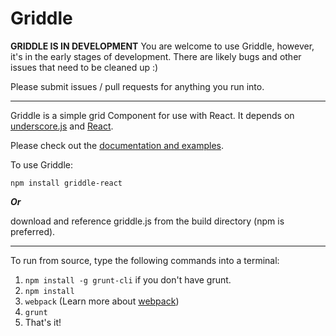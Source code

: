Griddle
=======


**GRIDDLE IS IN DEVELOPMENT**
You are welcome to use Griddle, however, it's in the early stages of development. There are likely bugs and other issues that need to be cleaned up :)

Please submit issues / pull requests for anything you run into. 

----------

Griddle is a simple grid Component for use with React. It depends on [underscore.js](http://underscorejs.org/) and [React](http://facebook.github.io/react/). 

Please check out the [documentation and examples](http://dynamictyped.github.io/Griddle).

To use Griddle:

`npm install griddle-react`

***Or***

download and reference griddle.js from the build directory (npm is preferred).

----------

To run from source, type the following commands into a terminal: 

1. `npm install -g grunt-cli` if you don't have grunt.
2. `npm install`
3. `webpack` (Learn more about [webpack](http://webpack.github.io))
4. `grunt`
5. That's it!
